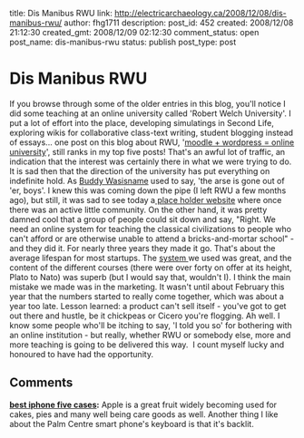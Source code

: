 title: Dis Manibus RWU
link: http://electricarchaeology.ca/2008/12/08/dis-manibus-rwu/
author: fhg1711
description: 
post_id: 452
created: 2008/12/08 21:12:30
created_gmt: 2008/12/09 02:12:30
comment_status: open
post_name: dis-manibus-rwu
status: publish
post_type: post

# Dis Manibus RWU

If you browse through some of the older entries in this blog, you'll notice I did some teaching at an online university called 'Robert Welch University'. I put a lot of effort into the place, developing simulatings in Second Life, exploring wikis for collaborative class-text writing, student blogging instead of essays... one post on this blog about RWU, '[moodle + wordpress = online university](http://electricarchaeologist.wordpress.com/2008/01/28/moodle-wordpress-online-university/)', still ranks in my top five posts! That's an awful lot of traffic, an indication that the interest was certainly there in what we were trying to do.  It is sad then that the direction of the university has put everything on indefinite hold. As [Buddy Wasisname](http://www.buddywasisname.com) used to say, 'the arse is gone out of 'er, boys'. I knew this was coming down the pipe (I left RWU a few months ago), but still, it was sad to see today a[ place holder website](http://www.robertwelchuniversity.org) where once there was an active little community. On the other hand, it was pretty damned cool that a group of people could sit down and say, "Right. We need an online system for teaching the classical civilizations to people who can't afford or are otherwise unable to attend a bricks-and-mortar school" - and they did it. For nearly three years they made it go. That's about the average lifespan for most startups. The [system ](http://www.moodle.org)we used was great, and the content of the different courses (there were over forty on offer at its height, Plato to Nato) was superb (but I would say that, wouldn't I). I think the main mistake we made was in the marketing. It wasn't until about February this year that the numbers started to really come together, which was about a year too late. Lesson learned: a product can't sell itself - you've got to get out there and hustle, be it chickpeas or Cicero you're flogging. Ah well. I know some people who'll be itching to say, 'I told you so' for bothering with an online institution - but really, whether RWU or somebody else, more and more teaching is going to be delivered this way.  I count myself lucky and honoured to have had the opportunity.

## Comments

**[best iphone five cases](#19196 "2014-03-01 06:06:17"):** Apple is a great fruit widely becoming used for cakes, pies and many well being care goods as well. Another thing I like about the Palm Centre smart phone's keyboard is that it's backlit.

